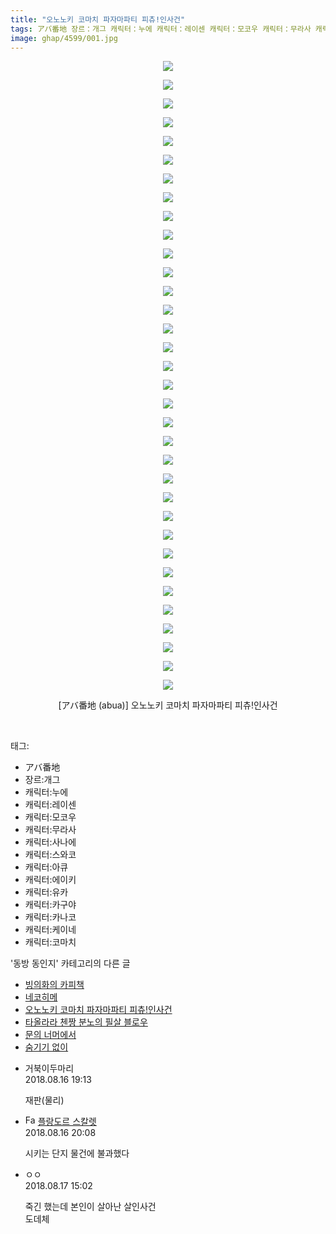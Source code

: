 ```yaml
---
title: "오노노키 코마치 파자마파티 피츄!인사건"
tags: アバ番地 장르：개그 캐릭터：누에 캐릭터：레이센 캐릭터：모코우 캐릭터：무라사 캐릭터：사나에 캐릭터：스와코 캐릭터：아큐 캐릭터：에이키 캐릭터：유카 캐릭터：카구야 캐릭터：카나코 캐릭터：케이네 캐릭터：코마치 abua 동방_동인지
image: ghap/4599/001.jpg
---
```

<div class="article">
<p style="text-align: center; clear: none; float: none;"><img src="{{ site.nasurl }}/ghap/4599/001.jpg"/></p>
<p style="text-align: center; clear: none; float: none;"><img src="{{ site.nasurl }}/ghap/4599/002.jpg"/></p>
<p style="text-align: center; clear: none; float: none;"><img src="{{ site.nasurl }}/ghap/4599/003.jpg"/></p>
<p style="text-align: center; clear: none; float: none;"><img src="{{ site.nasurl }}/ghap/4599/004.jpg"/></p>
<p style="text-align: center; clear: none; float: none;"><img src="{{ site.nasurl }}/ghap/4599/005.jpg"/></p>
<p style="text-align: center; clear: none; float: none;"><img src="{{ site.nasurl }}/ghap/4599/006.jpg"/></p>
<p style="text-align: center; clear: none; float: none;"><img src="{{ site.nasurl }}/ghap/4599/007.jpg"/></p>
<p style="text-align: center; clear: none; float: none;"><img src="{{ site.nasurl }}/ghap/4599/008.jpg"/></p>
<p style="text-align: center; clear: none; float: none;"><img src="{{ site.nasurl }}/ghap/4599/009.jpg"/></p>
<p style="text-align: center; clear: none; float: none;"><img src="{{ site.nasurl }}/ghap/4599/010.jpg"/></p>
<p style="text-align: center; clear: none; float: none;"><img src="{{ site.nasurl }}/ghap/4599/011.jpg"/></p>
<p style="text-align: center; clear: none; float: none;"><img src="{{ site.nasurl }}/ghap/4599/012.jpg"/></p>
<p style="text-align: center; clear: none; float: none;"><img src="{{ site.nasurl }}/ghap/4599/013.jpg"/></p>
<p style="text-align: center; clear: none; float: none;"><img src="{{ site.nasurl }}/ghap/4599/014.jpg"/></p>
<p style="text-align: center; clear: none; float: none;"><img src="{{ site.nasurl }}/ghap/4599/015.jpg"/></p>
<p style="text-align: center; clear: none; float: none;"><img src="{{ site.nasurl }}/ghap/4599/016.jpg"/></p>
<p style="text-align: center; clear: none; float: none;"><img src="{{ site.nasurl }}/ghap/4599/017.jpg"/></p>
<p style="text-align: center; clear: none; float: none;"><img src="{{ site.nasurl }}/ghap/4599/018.jpg"/></p>
<p style="text-align: center; clear: none; float: none;"><img src="{{ site.nasurl }}/ghap/4599/019.jpg"/></p>
<p style="text-align: center; clear: none; float: none;"><img src="{{ site.nasurl }}/ghap/4599/020.jpg"/></p>
<p style="text-align: center; clear: none; float: none;"><img src="{{ site.nasurl }}/ghap/4599/021.jpg"/></p>
<p style="text-align: center; clear: none; float: none;"><img src="{{ site.nasurl }}/ghap/4599/022.jpg"/></p>
<p style="text-align: center; clear: none; float: none;"><img src="{{ site.nasurl }}/ghap/4599/023.jpg"/></p>
<p style="text-align: center; clear: none; float: none;"><img src="{{ site.nasurl }}/ghap/4599/024.jpg"/></p>
<p style="text-align: center; clear: none; float: none;"><img src="{{ site.nasurl }}/ghap/4599/025.jpg"/></p>
<p style="text-align: center; clear: none; float: none;"><img src="{{ site.nasurl }}/ghap/4599/026.jpg"/></p>
<p style="text-align: center; clear: none; float: none;"><img src="{{ site.nasurl }}/ghap/4599/027.jpg"/></p>
<p style="text-align: center; clear: none; float: none;"><img src="{{ site.nasurl }}/ghap/4599/028.jpg"/></p>
<p style="text-align: center; clear: none; float: none;"><img src="{{ site.nasurl }}/ghap/4599/029.jpg"/></p>
<p style="text-align: center; clear: none; float: none;"><img src="{{ site.nasurl }}/ghap/4599/030.jpg"/></p>
<p style="text-align: center; clear: none; float: none;"><img src="{{ site.nasurl }}/ghap/4599/031.jpg"/></p>
<p style="text-align: center; clear: none; float: none;"><img src="{{ site.nasurl }}/ghap/4599/032.jpg"/></p>
<p style="text-align: center; clear: none; float: none;"><img src="{{ site.nasurl }}/ghap/4599/033.jpg"/></p>
<p style="text-align: center; clear: none; float: none;"><img src="{{ site.nasurl }}/ghap/4599/034.jpg"/></p>
<p style="text-align: center; clear: none; float: none;">[アバ番地 (abua)] 오노노키 코마치 파자마파티 피츄!인사건</p>
<p><br/></p>
</div><div class="tagTrail">
<p>태그: </p>
<ul>
<li>アバ番地</li>
<li>장르:개그</li>
<li>캐릭터:누에</li>
<li>캐릭터:레이센</li>
<li>캐릭터:모코우</li>
<li>캐릭터:무라사</li>
<li>캐릭터:사나에</li>
<li>캐릭터:스와코</li>
<li>캐릭터:아큐</li>
<li>캐릭터:에이키</li>
<li>캐릭터:유카</li>
<li>캐릭터:카구야</li>
<li>캐릭터:카나코</li>
<li>캐릭터:케이네</li>
<li>캐릭터:코마치</li>
</ul>
</div><div class="another">
<p>'동방 동인지' 카테고리의 다른 글</p>
<ul>
<li><a href="/2018-08-21-ghap_4603">빙의화의 카피책</a></li>
<li><a href="/2018-08-21-ghap_4602">네코히메</a></li>
<li><a href="/2018-08-16-ghap_4599">오노노키 코마치 파자마파티 피츄!인사건</a></li>
<li><a href="/2018-08-16-ghap_4598">타올라라 첸짱 분노의 필살 블로우</a></li>
<li><a href="/2018-08-16-ghap_4595">문의 너머에서</a></li>
<li><a href="/2018-08-16-ghap_4593">숨기기 없이</a></li>
</ul>
</div><div class="cb_module cb_fluid">
<div class="cb_wrt cb_profile">
<div class="comment">
<ul>
<li class="cb_thumb_off" id="comment15310243">
<div class="cb_comment_area">
<div class="cb_info_area">
<div class="cb_section">
<span class="cb_nick_name">거북이두마리</span>
</div>
<div class="cb_section">
<span class="cb_date">2018.08.16 19:13 </span>
</div>
</div>
<div class="cb_dsc_comment">
<p class="cb_dsc">
											재판(물리)
										</p>
</div>
</div></li>
<li class="cb_thumb_off" id="comment15310297">
<div class="cb_comment_area">
<div class="cb_info_area">
<div class="cb_section">
<span class="cb_nick_name"><img alt="Favicon of http://qksxodid12.tistory.com" height="16" onerror="this.onerror=null;this.parentNode.removeChild(this)" src="http://qksxodid12.tistory.com/favicon.ico" width="16"/> <a href="http://qksxodid12.tistory.com" onclick="return openLinkInNewWindow(this)">플랑도르 스칼렛</a></span>
</div>
<div class="cb_section">
<span class="cb_date">2018.08.16 20:08 </span>
</div>
</div>
<div class="cb_dsc_comment">
<p class="cb_dsc">
											시키는 단지 물건에 불과했다
										</p>
</div>
</div></li>
<li class="cb_thumb_off" id="comment15310835">
<div class="cb_comment_area">
<div class="cb_info_area">
<div class="cb_section">
<span class="cb_nick_name">ㅇㅇ</span>
</div>
<div class="cb_section">
<span class="cb_date">2018.08.17 15:02 </span>
</div>
</div>
<div class="cb_dsc_comment">
<p class="cb_dsc">
											죽긴 했는데 본인이 살아난 살인사건<br/>
도데체
										</p>
</div>
</div></li>
</ul>
</div>
</div><!-- commentList close -->
</div>